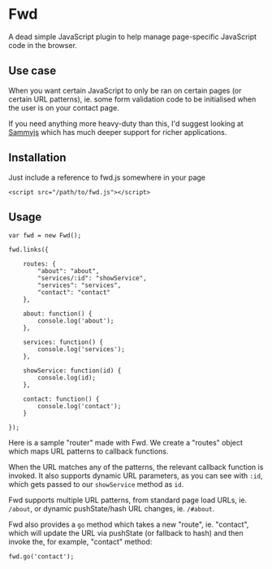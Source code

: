 # Fwd

A dead simple JavaScript plugin to help manage page-specific JavaScript code in the browser.

## Use case

When you want certain JavaScript to only be ran on certain pages (or certain URL patterns), ie. some form validation code to be initialised when the user is on your contact page.

If you need anything more heavy-duty than this, I'd suggest looking at [Sammyjs](http://sammyjs.org/docs/routes) which has much deeper support for richer applications.

## Installation

Just include a reference to fwd.js somewhere in your page

`<script src="/path/to/fwd.js"></script>`

## Usage

```
var fwd = new Fwd();

fwd.links({

	routes: {
		"about": "about",
		"services/:id": "showService",
		"services": "services",
		"contact": "contact"
	},

	about: function() {
		console.log('about');
	},

	services: function() {
		console.log('services');
	},

	showService: function(id) {
		console.log(id);
	},

	contact: function() {
		console.log('contact');
	}

});
```

Here is a sample "router" made with Fwd. We create a "routes" object which maps URL patterns to callback functions.

When the URL matches any of the patterns, the relevant callback function is invoked. It also supports dynamic URL parameters, as you can see with `:id`, which gets passed to our `showService` method as `id`.

Fwd supports multiple URL patterns, from standard page load URLs, ie. `/about`, or dynamic pushState/hash URL changes, ie. `/#about`.

Fwd also provides a `go` method which takes a new "route", ie. "contact", which will update the URL via pushState (or fallback to hash) and then invoke the, for example, "contact" method:

```
fwd.go('contact');
```